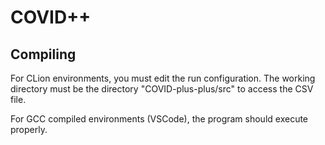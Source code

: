 # COVID++

## Compiling
For CLion environments, you must edit the run configuration. The working directory
must be the directory "COVID-plus-plus/src" to access the CSV file.

For GCC compiled environments (VSCode), the program should execute properly.